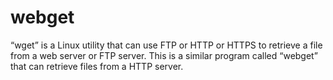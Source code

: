 # webget
 “wget” is a Linux utility that can use FTP or HTTP or HTTPS to retrieve a file from a web server or FTP server. This is a similar program called “webget” that can retrieve files from a HTTP server.
